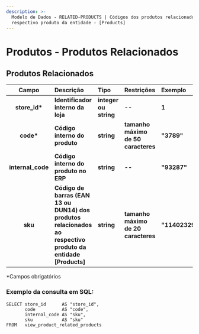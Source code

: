 ```yaml
---
description: >-
  Modelo de Dados - RELATED-PRODUCTS | Códigos dos produtos relacionados ao
  respectivo produto da entidade - [Products]
---
```


# Produtos - Produtos Relacionados

## Produtos Relacionados

| Campo | Descrição | Tipo | Restrições | Exemplo |
| :---: | :--- | :--- | :--- | :--- |
| **store\_id\*** | **Identificador interno da loja** | **integer ou string** | **--** | **1** |
| **code\*** | **Código interno do produto** | **string** | **tamanho máximo de 50 caracteres** | **"3789"** |
| **internal\_code** | **Código interno do produto no ERP** | **string** | **--** | **"93287"** |
| **sku** | **Código de barras \(EAN 13 ou DUN14\) dos produtos relacionados ao respectivo produto da entidade \[Products\]** | **string** | **tamanho máximo de 20 caracteres** | **"11402329312324"** |

\*Campos obrigatórios

### Exemplo da consulta em SQL:

```text
SELECT store_id      AS "store_id", 
       code          AS "code", 
       internal_code AS "sku", 
       sku           AS "sku" 
FROM   view_product_related_products 
```

